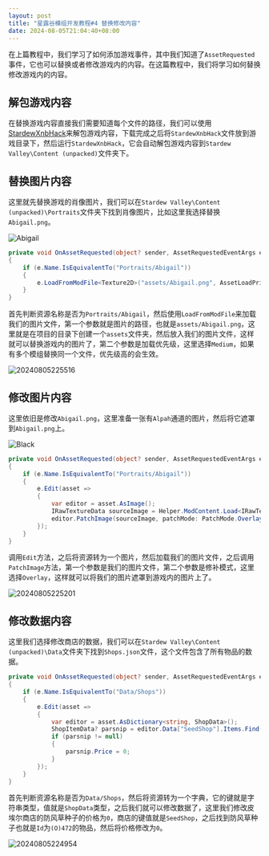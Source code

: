 ```yaml
---
layout: post
title: "星露谷模组开发教程#4 替换修改内容"
date: 2024-08-05T21:04:40+08:00
---
```


在上篇教程中，我们学习了如何添加游戏事件，其中我们知道了`AssetRequested`事件，它也可以替换或者修改游戏内的内容。在这篇教程中，我们将学习如何替换修改游戏内的内容。

## 解包游戏内容

在替换游戏内容直接我们需要知道每个文件的路径，我们可以使用[StardewXnbHack](https://github.com/Pathoschild/StardewXnbHack)来解包游戏内容，下载完成之后将`StardewXnbHack`文件放到游戏目录下，然后运行`StardewXnbHack`，它会自动解包游戏内容到`Stardew Valley\Content (unpacked)`文件夹下。

## 替换图片内容

这里就先替换游戏的肖像图片，我们可以在`Stardew Valley\Content (unpacked)\Portraits`文件夹下找到肖像图片，比如这里我选择替换`Abigail.png`。

![Abigail](https://s2.loli.net/2024/08/05/xG4c7JQe3WuaDlC.png)

```csharp
private void OnAssetRequested(object? sender, AssetRequestedEventArgs e)
{
    if (e.Name.IsEquivalentTo("Portraits/Abigail"))
    {
        e.LoadFromModFile<Texture2D>("assets/Abigail.png", AssetLoadPriority.Medium);
    }
}
```

首先判断资源名称是否为`Portraits/Abigail`，然后使用`LoadFromModFile`来加载我们的图片文件，第一个参数就是图片的路径，也就是`assets/Abigail.png`，这里就是在项目的目录下创建一个`assets`文件夹，然后放入我们的图片文件，这样就可以替换游戏内的图片了，第二个参数是加载优先级，这里选择`Medium`，如果有多个模组替换同一个文件，优先级高的会生效。

![20240805225516](https://s2.loli.net/2024/08/05/TjXtDKyUYbzp2i3.png)

## 修改图片内容

这里依旧是修改`Abigail.png`，这里准备一张有`Alpah`通道的图片，然后将它遮罩到`Abigail.png`上。

![Black](https://s2.loli.net/2024/08/05/9Cvp4n2YtkasWm5.png)

```csharp
private void OnAssetRequested(object? sender, AssetRequestedEventArgs e)
{
    if (e.Name.IsEquivalentTo("Portraits/Abigail"))
    {
        e.Edit(asset =>
        {
            var editor = asset.AsImage();
            IRawTextureData sourceImage = Helper.ModContent.Load<IRawTextureData>("assets/Black.png");
            editor.PatchImage(sourceImage, patchMode: PatchMode.Overlay);
        });
    }
}
```

调用`Edit`方法，之后将资源转为一个图片，然后加载我们的图片文件，之后调用`PatchImage`方法，第一个参数是我们的图片文件，第二个参数是修补模式，这里选择`Overlay`，这样就可以将我们的图片遮罩到游戏内的图片上了。

![20240805225201](https://s2.loli.net/2024/08/05/k5iMXtWOKmJHY6B.png)

## 修改数据内容

这里我们选择修改商店的数据，我们可以在`Stardew Valley\Content (unpacked)\Data`文件夹下找到`Shops.json`文件，这个文件包含了所有物品的数据。

```csharp
private void OnAssetRequested(object? sender, AssetRequestedEventArgs e)
{
    if (e.Name.IsEquivalentTo("Data/Shops"))
    {
        e.Edit(asset =>
        {
            var editor = asset.AsDictionary<string, ShopData>();
            ShopItemData? parsnip = editor.Data["SeedShop"].Items.Find(it => it.Id == "(O)472");
            if (parsnip != null)
            {
                parsnip.Price = 0;
            }
        });
    }
}
```

首先判断资源名称是否为`Data/Shops`，然后将资源转为一个字典，它的键就是字符串类型，值就是`ShopData`类型，之后我们就可以修改数据了，这里我们修改皮埃尔商店的防风草种子的价格为`0`，商店的键值就是`SeedShop`，之后找到防风草种子也就是`Id`为`(O)472`的物品，然后将价格修改为`0`。

![20240805224954](https://s2.loli.net/2024/08/05/DN9FlEXLMk1bo4j.png)